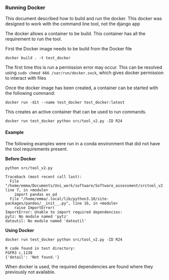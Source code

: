### Running Docker ###

This document described how to build and run the docker.
This docker was designed to work with the command line tool, not the django app

The docker allows a container to be build. This container has all the requirement to run the tool.

First the Docker image needs to be build from the Docker file

```
docker build . -t test_docker
```

The first time this is run a permission error may occur. This can be resolved using `sudo chmod 666 /var/run/docker.sock`, which gives docker permission to interact with files

Once the docker image has been created, a container can be started with the following command:

```
docker run -dit --name test_docker test_docker:latest
```
This creates an active container that can be used to run commands.

```
docker run test_docker python src/tool_v2.py -ID R24
```

#### Example ####

The following examples were run in a conda environment that did not have the tool requirements present.

**Before Docker**

```
python src/tool_v2.py

Traceback (most recent call last):
  File "/home/emma/Documents/Uni_work/software/Software_assessment/srctool_v2.py", line 7, in <module>
    import pandas as pd
  File "/home/emma/.local/lib/python3.10/site-packages/pandas/__init__.py", line 16, in <module>
    raise ImportError(
ImportError: Unable to import required dependencies:
pytz: No module named 'pytz'
dateutil: No module named 'dateutil'

```

**Using Docker**

```
docker run test_docker python src/tool_v2.py -ID R24

R code found in test directory:
FGFR3 c.1138
{'detail': 'Not found.'}
```

When docker is used, the required dependencies are found where they previously not available.
